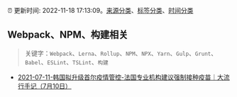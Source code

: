 :alarm_clock: 更新时间: 2022-11-18 17:13:09。[来源分类](../README.md)、[标签分类](../TAGS.md)、[时间分类](../TIMELINE.md)

## Webpack、NPM、构建相关


> 关键字：`Webpack`、`Lerna`、`Rollup`、`NPM`、`NPX`、`Yarn`、`Gulp`、`Grunt`、`Babel`、`ESLint`、`TSLint`、`构建`



- [2021-07-11-韩国拟升级首尔疫情管控-法国专业机构建议强制接种疫苗｜大流行手记（7月10日）](https://m.caixin.com/m/2021-07-11/101738786.html) 